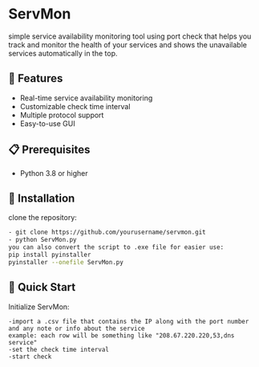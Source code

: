 # ServMon

simple service availability monitoring tool using port check that helps you track and monitor the health of your services and shows the unavailable services automatically in the top.

## 🚀 Features

- Real-time service availability monitoring
- Customizable check time interval
- Multiple protocol support
- Easy-to-use GUI

## 📋 Prerequisites

- Python 3.8 or higher

## 🔧 Installation

clone the repository:

```bash
- git clone https://github.com/yourusername/servmon.git
- python ServMon.py
you can also convert the script to .exe file for easier use:
pip install pyinstaller
pyinstaller --onefile ServMon.py
```

## 🎯 Quick Start
Initialize ServMon:
```
-import a .csv file that contains the IP along with the port number and any note or info about the service
example: each row will be something like "208.67.220.220,53,dns service"
-set the check time interval
-start check
```

